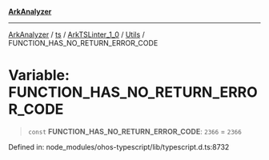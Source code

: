 [**ArkAnalyzer**](../../../../../../../../README.md)

***

[ArkAnalyzer](../../../../../../../../globals.md) / [ts](../../../../../README.md) / [ArkTSLinter\_1\_0](../../../README.md) / [Utils](../README.md) / FUNCTION\_HAS\_NO\_RETURN\_ERROR\_CODE

# Variable: FUNCTION\_HAS\_NO\_RETURN\_ERROR\_CODE

> `const` **FUNCTION\_HAS\_NO\_RETURN\_ERROR\_CODE**: `2366` = `2366`

Defined in: node\_modules/ohos-typescript/lib/typescript.d.ts:8732
